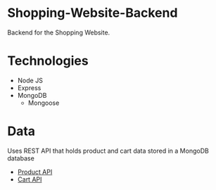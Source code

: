# Shopping-Website-Backend

Backend for the Shopping Website.

# Technologies

- Node JS
- Express
- MongoDB
  - Mongoose

# Data

Uses REST API that holds product and cart data stored in a MongoDB database

- [Product API](https://cloudcomputers.herokuapp.com/api/products)
- [Cart API](https://cloudcomputers.herokuapp.com/api/cartitems)
